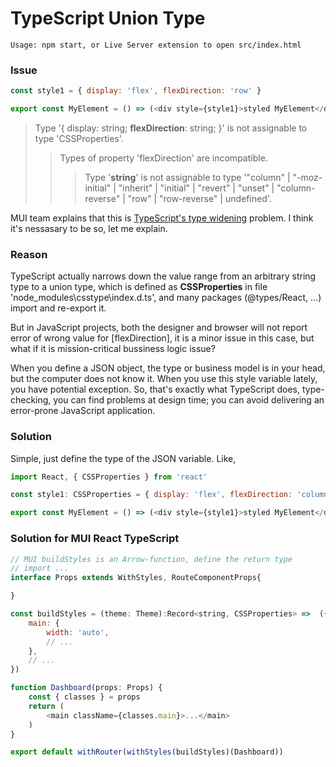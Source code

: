 TypeScript Union Type
=====

    Usage: npm start, or Live Server extension to open src/index.html 

### Issue

```JavaScript
const style1 = { display: 'flex', flexDirection: 'row' }

export const MyElement = () => (<div style={style1}>styled MyElement</div>)
```
> Type '{ display: string; **flexDirection**: string; }' is not assignable to type 'CSSProperties'.
>> Types of property 'flexDirection' are incompatible.
>>> Type '**string**' is not assignable to type '"column" | "-moz-initial" | "inherit" | "initial" | "revert" | "unset" | "column-reverse" | "row" | "row-reverse" | undefined'.

MUI team explains that this is [TypeScript's type widening](https://material-ui.com/#using-createstyles-to-defeat-type-widening) problem. I think it's nessasary to be so, let me explain.

### Reason

TypeScript actually narrows down the value range from an arbitrary string type to a union type, which is defined as **CSSProperties** in file 'node_modules\csstype\index.d.ts', and many packages (@types/React, ...) import and re-export it.

But in JavaScript projects, both the designer and browser will not report error of wrong value for [flexDirection], it is a minor issue in this case, but what if it is mission-critical bussiness logic issue?

When you define a JSON object, the type or business model is in your head, but the computer does not know it. When you use this style variable lately, you have potential exception. So, that's exactly what TypeScript does, type-checking, you can find problems at design time; you can avoid delivering an error-prone JavaScript application.

### Solution

Simple, just define the type of the JSON variable. Like,

```JavaScript
import React, { CSSProperties } from 'react'

const style1: CSSProperties = { display: 'flex', flexDirection: 'column' }

export const MyElement = () => (<div style={style1}>styled MyElement</div>)
```

### Solution for MUI React TypeScript

```JavaScript
// MUI buildStyles is an Arrow-function, define the return type
// import ...
interface Props extends WithStyles, RouteComponentProps{

}

const buildStyles = (theme: Theme):Record<string, CSSProperties> =>  ({
    main: {
        width: 'auto',
        // ...
    },
    // ...
})

function Dashboard(props: Props) {
    const { classes } = props
    return (
        <main className={classes.main}>...</main>
    )
}

export default withRouter(withStyles(buildStyles)(Dashboard))

```
